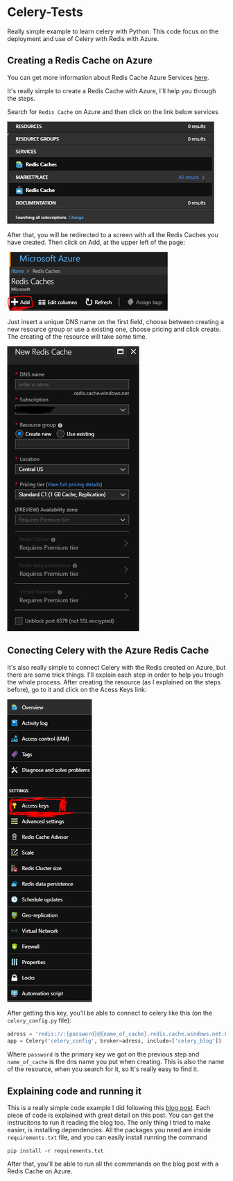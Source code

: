 # Celery-Tests

Really simple example to learn celery with Python. This code focus on the deployment and use of Celery with Redis with Azure.

## Creating a Redis Cache on Azure

You can get more information about Redis Cache Azure Services [here](https://docs.microsoft.com/en-us/azure/redis-cache/).

It's really simple to create a Redis Cache with Azure, I'll help you through the steps.

Search for ```Redis Cache``` on Azure and then click on the link below services

![Redis Search](imgs/redis_search.PNG)

After that, you will be redirected to a screen with all the Redis Caches you have created. Then click on Add, at the upper left of the page:

![Add Redis](imgs/adding_redis.PNG)

Just insert a unique DNS name on the first field, choose between creating a new resource group or use a existing one, choose pricing and click create.
The creating of the resource will take some time.

![Redis Details](imgs/redis_infos.PNG)

## Conecting Celery with the Azure Redis Cache

It's also really simple to connect Celery with the Redis created on Azure, but there are some trick things. I'll explain each step in order to
help you trough the whole process.
After creating the resource (as I explained on the steps before), go to it and click on the Acess Keys link:

![Redis Keys](imgs/redis_keys.PNG)

After getting this key, you'll be able to connect to celery like this (on the ```celery_config.py``` file):

``` python
adress = 'redis://:{password}@{name_of_cache}.redis.cache.windows.net:6379/0'
app = Celery('celery_config', broker=adress, include=['celery_blog'])
```

Where ```password``` is the primary key we got on the previous step and ```name_of_cache``` is the dns name you put when creating. This
is also the name of the resource, when you search for it, so It's really easy to find it.

## Explaining code and running it

This is a really simple code example I did following this [blog post](https://www.agiliq.com/blog/2015/07/getting-started-with-celery-and-redis/). Each piece
of code is explained with great detail on this post. You can get the instrucitons to run it reading the blog too. The only thing I tried to make easier, is installing
dependencies. All the packages you need are inside ```requirements.txt``` file, and you can easily install running the command

``` shell
pip install -r requirements.txt
```

After that, you'll be able to run all the commmands on the blog post with a Redis Cache on Azure.